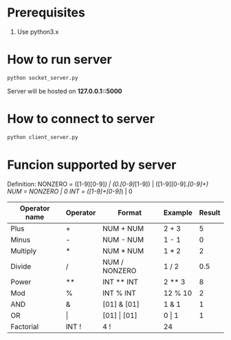 # Prerequisites

1. Use python3.x

# How to run server

```python
python socket_server.py
```

Server will be hosted on **127.0.0.1::5000**

# How to connect to server

```python
python client_server.py
```

# Funcion supported by server

Definition:
NONZERO = (\[1-9\]\[0-9\]*) | (0.\[0-9\]*[1-9])  | ([1-9]\[0-9\]*.\[0-9\]+)
NUM = NONZERO | 0
INT = (\[1-9\]+\[0-9\]*) | 0

| Operator name | Operator | Format | Example |  Result |
|---------------|----------|--------|---------|---------|
| Plus | + | NUM + NUM | 2 + 3 | 5 |
| Minus | - | NUM - NUM | 1 - 1 | 0 |
| Multiply | * | NUM * NUM | 1 * 2 | 2 |
| Divide | / | NUM / NONZERO | 1 / 2 | 0.5 |
| Power | ** | INT ** INT | 2 ** 3 | 8 |
| Mod | % | INT % INT | 12 % 10 | 2 |
| AND | & | \[01\] & \[01\] | 1 & 1 | 1 |
| OR | \| | \[01\] \| \[01\] | 0 \| 1 | 1 |
| Factorial | INT ! | 4 ! | 24 |

